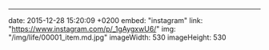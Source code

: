 ---
date: 2015-12-28 15:20:09 +0200
embed: "instagram"
link: "https://www.instagram.com/p/_1gAygxwU6/"
img: "/img/life/00001_item.md.jpg"
imageWidth: 530
imageHeight: 530
